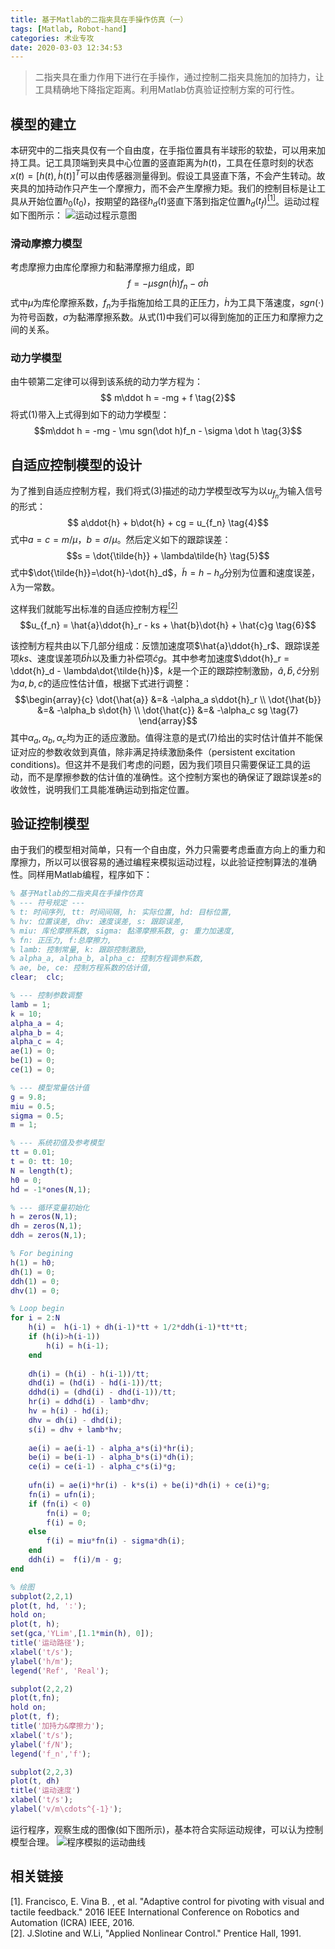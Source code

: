 ```yaml
---
title: 基于Matlab的二指夹具在手操作仿真（一）
tags: [Matlab, Robot-hand]
categories: 术业专攻
date: 2020-03-03 12:34:53
---
```


> 二指夹具在重力作用下进行在手操作，通过控制二指夹具施加的加持力，让工具精确地下降指定距离。利用Matlab仿真验证控制方案的可行性。

<!--more-->

## 模型的建立
本研究中的二指夹具仅有一个自由度，在手指位置具有半球形的软垫，可以用来加持工具。记工具顶端到夹具中心位置的竖直距离为$h(t)$，工具在任意时刻的状态$x(t)=[h(t), \dot h(t)]^T$可以由传感器测量得到。假设工具竖直下落，不会产生转动。故夹具的加持动作只产生一个摩擦力，而不会产生摩擦力矩。我们的控制目标是让工具从开始位置$h_0(t_0)$，按期望的路径$h_d(t)$竖直下落到指定位置$h_d(t_f)$[<sup>[1]</sup>](#ref-anchor)。运动过程如下图所示：
![运动过程示意图](http://q789z4z6g.bkt.clouddn.com/sim1.png?center)

### 滑动摩擦力模型
考虑摩擦力由库伦摩擦力和黏滞摩擦力组成，即
$$f=-\mu sgn(\dot h)f_n - \sigma \dot h \tag{1}$$
式中$\mu$为库伦摩擦系数，$f_n$为手指施加给工具的正压力，$\dot h$为工具下落速度，$sgn(\cdot)$为符号函数，$\sigma$为黏滞摩擦系数。从式$(1)$中我们可以得到施加的正压力和摩擦力之间的关系。

### 动力学模型
由牛顿第二定律可以得到该系统的动力学方程为：
$$ m\ddot h = -mg + f \tag{2}$$
将式$(1)$带入上式得到如下的动力学模型：
$$m\ddot h = -mg - \mu sgn(\dot h)f_n - \sigma \dot h \tag{3}$$

## 自适应控制模型的设计
为了推到自适应控制方程，我们将式$(3)$描述的动力学模型改写为以$u_{f_n}$为输入信号的形式：
$$ a\ddot{h} + b\dot{h} + cg = u_{f_n} \tag{4}$$
式中$a = c = m/\mu$，$b = \sigma/\mu$。然后定义如下的跟踪误差：
$$s = \dot{\tilde{h}} + \lambda\tilde{h} \tag{5}$$
式中$\dot{\tilde{h}}=\dot{h}-\dot{h}_d$，$\tilde{h} = h-h_d$分别为位置和速度误差，$\lambda$为一常数。

这样我们就能写出标准的自适应控制方程[<sup>[2]</sup>](#ref-anchor)
$$u_{f_n} = \hat{a}\ddot{h}_r - ks + \hat{b}\dot{h} + \hat{c}g \tag{6}$$

该控制方程共由以下几部分组成：反馈加速度项$\hat{a}\ddot{h}_r$、跟踪误差项$ks$、速度误差项$\hat{b}\dot{h}$以及重力补偿项$\hat{c}g$。其中参考加速度$\ddot{h}_r = \ddot{h}_d - \lambda\dot{\tilde{h}}$，$k$是一个正的跟踪控制激励，$\hat{a}, \hat{b}, \hat{c}$分别为$a, b, c$的适应性估计值，根据下式进行调整：
$$\begin{array}{c}
\dot{\hat{a}} &=& -\alpha_a s\ddot{h}_r  \\
\dot{\hat{b}} &=& -\alpha_b s\dot{h}     \\
\dot{\hat{c}} &=& -\alpha_c sg \tag{7}
\end{array}$$
其中$\alpha_a, \alpha_b, \alpha_c$均为正的适应激励。值得注意的是式$(7)$给出的实时估计值并不能保证对应的参数收敛到真值，除非满足持续激励条件（persistent excitation conditions)。但这并不是我们考虑的问题，因为我们项目只需要保证工具的运动，而不是摩擦参数的估计值的准确性。这个控制方案也的确保证了跟踪误差$s$的收敛性，说明我们工具能准确运动到指定位置。


## 验证控制模型
由于我们的模型相对简单，只有一个自由度，外力只需要考虑垂直方向上的重力和摩擦力，所以可以很容易的通过编程来模拟运动过程，以此验证控制算法的准确性。同样用Matlab编程，程序如下：
```matlab
% 基于Matlab的二指夹具在手操作仿真
% --- 符号规定 ---
% t: 时间序列, tt: 时间间隔, h: 实际位置, hd: 目标位置, 
% hv: 位置误差, dhv: 速度误差, s: 跟踪误差,
% miu: 库伦摩擦系数, sigma: 黏滞摩擦系数, g: 重力加速度, 
% fn: 正压力, f:总摩擦力,
% lamb: 控制常量, k: 跟踪控制激励, 
% alpha_a, alpha_b, alpha_c: 控制方程调参系数,
% ae, be, ce: 控制方程系数的估计值,
clear;  clc;

% --- 控制参数调整
lamb = 1;
k = 10;
alpha_a = 4;
alpha_b = 4;
alpha_c = 4;
ae(1) = 0;
be(1) = 0;
ce(1) = 0;

% --- 模型常量估计值
g = 9.8;
miu = 0.5;
sigma = 0.5;
m = 1;

% --- 系统初值及参考模型
tt = 0.01;
t = 0: tt: 10;
N = length(t);
h0 = 0;
hd = -1*ones(N,1);

% --- 循环变量初始化
h = zeros(N,1);
dh = zeros(N,1);
ddh = zeros(N,1);

% For begining
h(1) = h0;
dh(1) = 0;
ddh(1) = 0;
dhv(1) = 0;

% Loop begin
for i = 2:N
    h(i) =  h(i-1) + dh(i-1)*tt + 1/2*ddh(i-1)*tt*tt;
    if (h(i)>h(i-1))
        h(i) = h(i-1);
    end
    
    dh(i) = (h(i) - h(i-1))/tt;
    dhd(i) = (hd(i) - hd(i-1))/tt;
    ddhd(i) = (dhd(i) - dhd(i-1))/tt;
    hr(i) = ddhd(i) - lamb*dhv;
    hv = h(i) - hd(i);
    dhv = dh(i) - dhd(i);
    s(i) = dhv + lamb*hv;
    
    ae(i) = ae(i-1) - alpha_a*s(i)*hr(i);
    be(i) = be(i-1) - alpha_b*s(i)*dh(i);
    ce(i) = ce(i-1) - alpha_c*s(i)*g;
    
    ufn(i) = ae(i)*hr(i) - k*s(i) + be(i)*dh(i) + ce(i)*g;
    fn(i) = ufn(i);
    if (fn(i) < 0)
        fn(i) = 0;
        f(i) = 0;
    else
        f(i) = miu*fn(i) - sigma*dh(i);
    end
    ddh(i) =  f(i)/m - g;
end

% 绘图
subplot(2,2,1)
plot(t, hd, ':');
hold on;
plot(t, h);
set(gca,'YLim',[1.1*min(h), 0]);
title('运动路径');
xlabel('t/s');
ylabel('h/m');
legend('Ref', 'Real');

subplot(2,2,2)
plot(t,fn);
hold on;
plot(t, f);
title('加持力&摩擦力');
xlabel('t/s');
ylabel('f/N');
legend('f_n','f');

subplot(2,2,3)
plot(t, dh)
title('运动速度')
xlabel('t/s');
ylabel('v/m\cdots^{-1}');

```
运行程序，观察生成的图像(如下图所示)，基本符合实际运动规律，可以认为控制模型合理。
![程序模拟的运动曲线](http://q789z4z6g.bkt.clouddn.com/sim2.svg?center)


## 相关链接
<div id="ref-anchor"></div>

[1].  Francisco, E. Vina B. , et al. "Adaptive control for pivoting with visual and tactile feedback." 2016 IEEE International Conference on Robotics and Automation (ICRA) IEEE, 2016. <br>
[2]. J.Slotine and W.Li, "Applied Nonlinear Control." Prentice Hall, 1991. <br>
